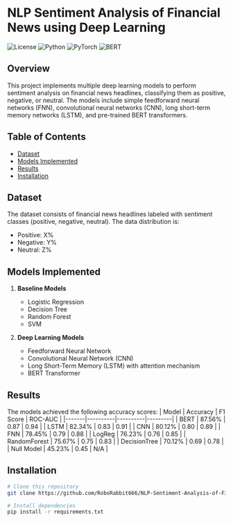 # NLP Sentiment Analysis of Financial News using Deep Learning

![License](https://img.shields.io/github/license/RoboRabbit666/NLP-Sentiment-Analysis-of-Financial-News-using-Deep-Learning)
![Python](https://img.shields.io/badge/Python-3.8+-blue.svg)
![PyTorch](https://img.shields.io/badge/PyTorch-1.10+-orange.svg)
![BERT](https://img.shields.io/badge/BERT-transformer-yellow.svg)

## Overview
This project implements multiple deep learning models to perform sentiment analysis on financial news headlines, classifying them as positive, negative, or neutral. The models include simple feedforward neural networks (FNN), convolutional neural networks (CNN), long short-term memory networks (LSTM), and pre-trained BERT transformers.

## Table of Contents
- [Dataset](#dataset)
- [Models Implemented](#models-implemented)
- [Results](#results)
- [Installation](#installation)

## Dataset
The dataset consists of financial news headlines labeled with sentiment classes (positive, negative, neutral). The data distribution is:
- Positive: X%
- Negative: Y%
- Neutral: Z%

## Models Implemented
1. **Baseline Models**
   - Logistic Regression
   - Decision Tree
   - Random Forest
   - SVM

2. **Deep Learning Models**
   - Feedforward Neural Network
   - Convolutional Neural Network (CNN)
   - Long Short-Term Memory (LSTM) with attention mechanism
   - BERT Transformer

## Results
The models achieved the following accuracy scores:
| Model | Accuracy | F1 Score | ROC-AUC |
|-------|----------|----------|---------|
| BERT | 87.56% | 0.87 | 0.94 |
| LSTM | 82.34% | 0.83 | 0.91 |
| CNN | 80.12% | 0.80 | 0.89 |
| FNN | 78.45% | 0.79 | 0.88 |
| LogReg | 76.23% | 0.76 | 0.85 |
| RandomForest | 75.67% | 0.75 | 0.83 |
| DecisionTree | 70.12% | 0.69 | 0.78 |
| Null Model | 45.23% | 0.45 | N/A |


## Installation
```bash
# Clone this repository
git clone https://github.com/RoboRabbit666/NLP-Sentiment-Analysis-of-Financial-News-using-Deep-Learning.git

# Install dependencies
pip install -r requirements.txt